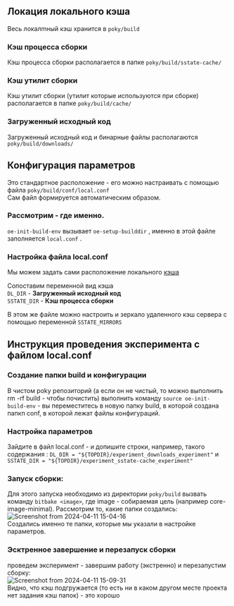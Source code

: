 ## Локация локального кэша
Весь локалmный кэш хранится в `poky/build`
### Кэш процесса сборки
Кэш процесса сборки располагается в папке `poky/build/sstate-cache/`
### Кэш утилит сборки 
Кэш утилит сборки (утилит которые используются при сборке) располагается в папке `poky/build/cache/`  
### Загруженный исходный код
Загруженный исходный код и бинарные файлы располагаются `poky/build/downloads/`  

## Конфигурация параметров
Это стандартное расположение - его можно настраивать с помощью файла `poky/build/conf/local.conf`   
Сам файл формируется автоматическим образом.  
### Рассмотрим - где именно.

`oe-init-build-env` вызывает `oe-setup-builddir` , именно в этой файле заполняется `local.conf` .

### Настройка файла local.conf
Мы можем задать сами расположение локального [кэша](#локация-локального-кэша)

Сопоставим переменной вид кэша   
`DL_DIR` - **Загруженный исходный код**   
`SSTATE_DIR` - **Кэш процесса сборки**   

В этом же файле можно настроить и зеркало удаленного кэш сервера с помощью переменной `SSTATE_MIRRORS`

## Инструкция проведения эксперимента с файлом local.conf
### Создание папки build и конфигурации
В чистом poky репозиторий (а если он не чистый, то можно выполнить rm -rf build - чтобы почистить) выполнить команду `source oe-init-build-env` - вы переместитесь в новую папку build, в которой создана папкп conf, в которой лежат файлы конфигураций. 
### Настройка параметров
Зайдите в файл local.conf - и допишите строки, например, такого содержания : `DL_DIR = "${TOPDIR}/experiment_downloads_experiment"` и `SSTATE_DIR = "${TOPDIR}/experiment_sstate-cache_experiment"`
### Запуск сборки: 
Для этого запуска необходимо из директории `poky/build` вызвать команду `bitbake <image>`, где image - собираемая цель (например core-image-minimal). Рассмотрим то, какие папки создались:   
![Screenshot from 2024-04-11 15-04-16](https://github.com/moevm/os_profiling/assets/90711883/c34b58c2-57f2-444e-bd20-ba849e80e2f6)    
Создались именно те папки, которые мы указали в настройке параметров.    
### Эсктренное завершение и перезапуск сборки 
проведем эксперимент - завершим работу (экстренно) и перезапустим сборку:   
![Screenshot from 2024-04-11 15-09-31](https://github.com/moevm/os_profiling/assets/90711883/f0ec8f04-ae88-4614-9c25-ed180179ed30)   
Видно, что кэш подгружается (то есть ни в каком другом месте проекта нет задания кэш папок) - это хорошо
